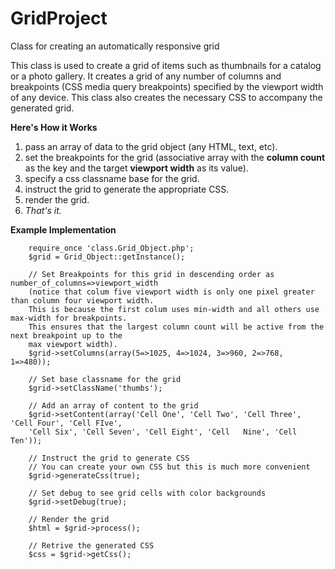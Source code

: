 # GridProject
Class for creating an automatically responsive grid

This class is used to create a grid of items such as thumbnails for a catalog or a photo gallery. It creates a grid of any number of columns and breakpoints (CSS media query breakpoints) specified by the viewport width of any device. This class also creates the necessary CSS to accompany the generated grid. 

__Here's How it Works__
1. pass an array of data to the grid object (any HTML, text, etc).
2. set the breakpoints for the grid (associative array with the __column count__ as the key and the target __viewport width__ as its value).
3. specify a css classname base for the grid.
4. instruct the grid to generate the appropriate CSS.
5. render the grid.
6. *That's it.* 

__Example Implementation__

        require_once 'class.Grid_Object.php';
        $grid = Grid_Object::getInstance();
        
        // Set Breakpoints for this grid in descending order as number_of_columns=>viewport_width
        (notice that colum five viewport width is only one pixel greater than column four viewport width. 
        This is because the first colum uses min-width and all others use max-width for breakpoints. 
        This ensures that the largest column count will be active from the next breakpoint up to the 
        max viewport width).
        $grid->setColumns(array(5=>1025, 4=>1024, 3=>960, 2=>768, 1=>480));
        
        // Set base classname for the grid
        $grid->setClassName('thumbs');
        
        // Add an array of content to the grid
        $grid->setContent(array('Cell One', 'Cell Two', 'Cell Three', 'Cell Four', 'Cell FIve', 
        'Cell Six', 'Cell Seven', 'Cell Eight', 'Cell   Nine', 'Cell Ten'));
        
        // Instruct the grid to generate CSS
        // You can create your own CSS but this is much more convenient
        $grid->generateCss(true);
        
        // Set debug to see grid cells with color backgrounds
        $grid->setDebug(true);

        // Render the grid
        $html = $grid->process();
        
        // Retrive the generated CSS
        $css = $grid->getCss();
  
